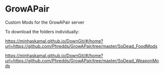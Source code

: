# GrowAPair
Custom Mods for the GrowAPair server

To download the folders individually:

https://minhaskamal.github.io/DownGit/#/home?url=https://github.com/Phredds/GrowAPair/tree/master/SoDead_FoodMods

https://minhaskamal.github.io/DownGit/#/home?url=https://github.com/Phredds/GrowAPair/tree/master/SoDead_WeaponMods

